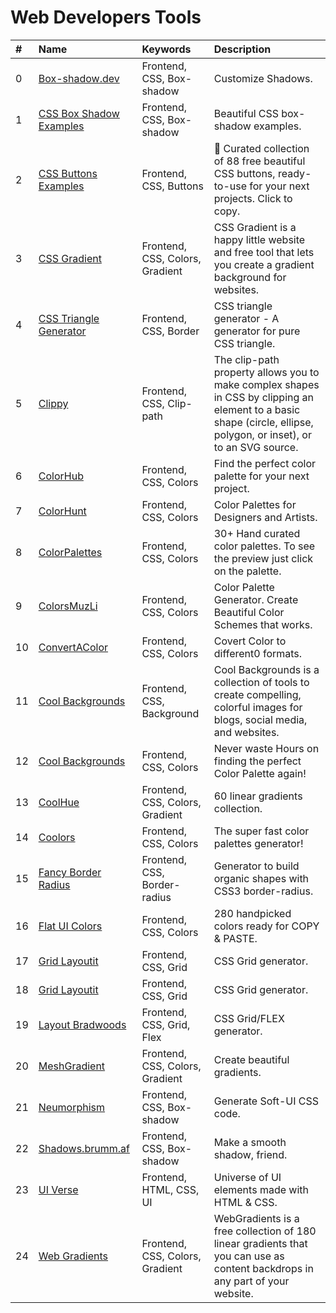 # Web Developers Tools
 
 
|#|Name|Keywords|Description|
|:---|:---|:---|:---|
|0|[Box-shadow.dev](https://box-shadow.dev)|Frontend, CSS, Box-shadow|Customize Shadows.|
|1|[CSS Box Shadow Examples](https://getcssscan.com/css-box-shadow-examples)|Frontend, CSS, Box-shadow|Beautiful CSS box-shadow examples.|
|2|[CSS Buttons Examples](https://getcssscan.com/css-buttons-examples)|Frontend, CSS, Buttons|🎨 Curated collection of 88 free beautiful CSS buttons, ready-to-use for your next projects. Click to copy.|
|3|[CSS Gradient](https://cssgradient.io)|Frontend, CSS, Colors, Gradient|CSS Gradient is a happy little website and free tool that lets you create a gradient background for websites.|
|4|[CSS Triangle Generator](http://apps.eky.hk/css-triangle-generator)|Frontend, CSS, Border|CSS triangle generator - A generator for pure CSS triangle.|
|5|[Clippy](https://bennettfeely.com/clippy)|Frontend, CSS, Clip-path|The clip-path property allows you to make complex shapes in CSS by clipping an element to a basic shape (circle, ellipse, polygon, or inset), or to an SVG source.|
|6|[ColorHub](https://www.colorhub.app)|Frontend, CSS, Colors|Find the perfect color palette for your next project.|
|7|[ColorHunt](https://colorhunt.co)|Frontend, CSS, Colors|Color Palettes for Designers and Artists.|
|8|[ColorPalettes](https://colorpalettes.colorion.co)|Frontend, CSS, Colors|30+ Hand curated color palettes. To see the preview just click on the palette.|
|9|[ColorsMuzLi](https://colors.muz.li)|Frontend, CSS, Colors|Color Palette Generator. Create Beautiful Color Schemes that works.|
|10|[ConvertAColor](https://convertacolor.com)|Frontend, CSS, Colors|Covert Color to different0 formats.|
|11|[Cool Backgrounds](https://coolbackgrounds.io)|Frontend, CSS, Background|Cool Backgrounds is a collection of tools to create compelling, colorful images for blogs, social media, and websites.|
|12|[Cool Backgrounds](https://mycolor.space)|Frontend, CSS, Colors|Never waste Hours on finding the perfect Color Palette again!|
|13|[CoolHue](https://webkul.github.io/coolhue)|Frontend, CSS, Colors, Gradient|60 linear gradients collection.|
|14|[Coolors](https://coolors.co)|Frontend, CSS, Colors|The super fast color palettes generator!|
|15|[Fancy Border Radius](https://9elements.github.io/fancy-border-radius)|Frontend, CSS, Border-radius|Generator to build organic shapes with CSS3 border-radius.|
|16|[Flat UI Colors](https://flatuicolors.com)|Frontend, CSS, Colors|280 handpicked colors ready for COPY & PASTE.|
|17|[Grid Layoutit](https://grid.layoutit.com)|Frontend, CSS, Grid|CSS Grid generator.|
|18|[Grid Layoutit](https://grid.layoutit.com)|Frontend, CSS, Grid|CSS Grid generator.|
|19|[Layout Bradwoods](https://layout.bradwoods.io)|Frontend, CSS, Grid, Flex|CSS Grid/FLEX generator.|
|20|[MeshGradient](https://meshgradient.com)|Frontend, CSS, Colors, Gradient|Create beautiful gradients.|
|21|[Neumorphism](https://neumorphism.io)|Frontend, CSS, Box-shadow|Generate Soft-UI CSS code.|
|22|[Shadows.brumm.af](https://shadows.brumm.af)|Frontend, CSS, Box-shadow|Make a smooth shadow, friend.|
|23|[UI Verse](https://uiverse.io)|Frontend, HTML, CSS, UI|Universe of UI elements made with HTML & CSS.|
|24|[Web Gradients](https://webgradients.com)|Frontend, CSS, Colors, Gradient|WebGradients is a free collection of 180 linear gradients that you can use as content backdrops in any part of your website.|
